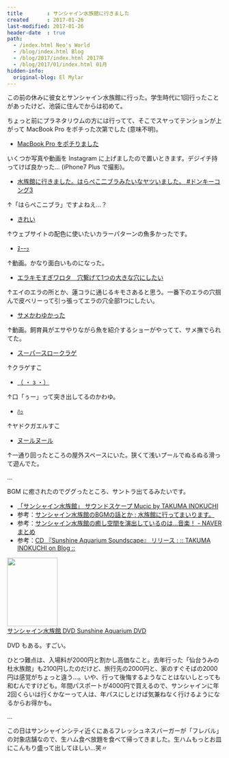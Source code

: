 ```yaml
---
title        : サンシャイン水族館に行きました
created      : 2017-01-26
last-modified: 2017-01-26
header-date  : true
path:
  - /index.html Neo's World
  - /blog/index.html Blog
  - /blog/2017/index.html 2017年
  - /blog/2017/01/index.html 01月
hidden-info:
  original-blog: El Mylar
---
```


この前の休みに彼女とサンシャイン水族館に行った。学生時代に1回行ったことがあったけど、池袋に住んでからは初めて。

ちょっと前にプラネタリウムの方には行ってて、そこでスヤってテンションが上がって MacBook Pro をポチった次第でした (意味不明)。

- [MacBook Pro をポチりました](/blog/2016/05/01-01.html)

いくつか写真や動画を Instagram に上げましたので置いときます。デジイチ持ってけば良かった… (iPhone7 Plus で撮影)。

- [水族館に行きました。はらぺこ二ブラみたいなヤツいました。 #ドンキーコング3](https://www.instagram.com/p/BPnAWWfggMX/)

↑「はらぺこニブラ」ですよねえ…？

- [きれい](https://www.instagram.com/p/BPnAdgvga9K/)

↑ウェブサイトの配色に使いたいカラーパターンの魚多かったです。

- [ﾇｰｰｯ](https://www.instagram.com/p/BPnAyx_gVEl/)

↑動画。かなり面白いものになった。

- [エラキモすぎワロタ　穴繋げて1つの大きな穴にしたい](https://www.instagram.com/p/BPnA_ewg2CZ/)

↑エイのエラの所とか、蓮コラに通じるキモさあると思う。一番下のエラの穴掴んで皮ベリーって引っ張ってエラの穴全部1つにしたい。

- [サメかわゆかった](https://www.instagram.com/p/BPnBOqXAdgC/)

↑動画。飼育員がエサやりながら魚を紹介するショーがやってて、サメ撫でられてた。

- [スーパースロークラゲ](https://www.instagram.com/p/BPnBsvQAohd/)

↑クラゲすこ

- [（ ・ з ・）](https://www.instagram.com/p/BPnB27Lg8mz/)

↑口「ぅー」って突き出してるのかわゆ。

- [ﾊｯ](https://www.instagram.com/p/BPnCIa3ABUz/)

↑ヤドクガエルすこ

- [ヌールヌール](https://www.instagram.com/p/BPnCRgGArZi/)

↑一通り回ったところの屋外スペースにいた。狭くて浅いプールでぬるぬる滑って遊んでた。

…

BGM に癒されたのでググったところ、サントラ出てるみたいです。

- [「サンシャイン水族館」 サウンドスケープ Mucic by TAKUMA INOKUCHI](https://youtube.com/watch?v=bNpVB6ZbPjU)
- 参考：[サンシャイン水族館のBGMの話とか : 水族館に行ってまいります。](http://blog.livedoor.jp/pokomenchi0929/archives/51809835.html)
- 参考：[サンシャイン水族館の癒し空間を演出しているのは…音楽！ - NAVER まとめ](https://matome.naver.jp/odai/2145938811683611201)
- 参考：[CD 『Sunshine Aquarium Soundscape』 リリース : :: TAKUMA INOKUCHI on Blog ::](http://inosis.exblog.jp/18248025/)

<div class="ad-amazon">
  <div class="ad-amazon-image">
    <a href="https://www.amazon.co.jp/dp/B00DVZ9YPI?tag=neos21-22&amp;linkCode=osi&amp;th=1&amp;psc=1">
      <img src="https://m.media-amazon.com/images/I/51skiXZwmVL._SL160_.jpg" width="118" height="160">
    </a>
  </div>
  <div class="ad-amazon-info">
    <div class="ad-amazon-title">
      <a href="https://www.amazon.co.jp/dp/B00DVZ9YPI?tag=neos21-22&amp;linkCode=osi&amp;th=1&amp;psc=1">サンシャイン水族館 DVD Sunshine Aquarium DVD</a>
    </div>
  </div>
</div>

DVD もある。すごい。

ひとつ難点は、入場料が2000円と割かし高価なこと。去年行った「仙台うみの杜水族館」も2100円したのだけど、旅行先の2000円と、家のすぐそばの2000円は感覚がちょっと違う…。いや、行って後悔するようなことはないしとっても和むんですけども。年間パスポートが4000円で買えるので、サンシャインに年2回くらいは行くかなーって人は、年パスにしとけば気兼ねなく行けるようになるからお得かも。

…

この日はサンシャインシティ近くにあるフレッシュネスバーガーが「フレバル」の対象店舗なので、生ハム食べ放題を食べて帰ってきました。生ハムもっとお皿にこんもり盛って出してほしい…笑〃
